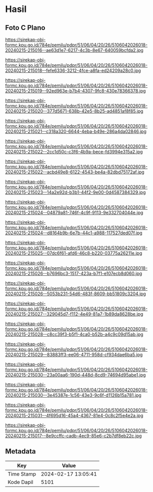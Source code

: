 # Hasil

## Foto C Plano

https://sirekap-obj-formc.kpu.go.id/784e/pemilu/pdpr/51/06/04/20/26/5106042026018-20240215-215016--ae63d1e7-6217-4c3b-8e67-640059bcfda2.jpg

https://sirekap-obj-formc.kpu.go.id/784e/pemilu/pdpr/51/06/04/20/26/5106042026018-20240215-215018--fefe6336-3212-4fce-a8fa-ed24209a28c0.jpg

https://sirekap-obj-formc.kpu.go.id/784e/pemilu/pdpr/51/06/04/20/26/5106042026018-20240215-215019--92ed963e-b7b4-4307-9fc8-430e78366378.jpg

https://sirekap-obj-formc.kpu.go.id/784e/pemilu/pdpr/51/06/04/20/26/5106042026018-20240215-215020--377d5671-638b-42e5-8b25-ad4851af8f85.jpg

https://sirekap-obj-formc.kpu.go.id/784e/pemilu/pdpr/51/06/04/20/26/5106042026018-20240215-215021--c318a320-6644-4eba-b49e-286a4da02846.jpg

https://sirekap-obj-formc.kpu.go.id/784e/pemilu/pdpr/51/06/04/20/26/5106042026018-20240215-215022--2cc1d50c-c3f6-4b9a-bece-fd3994e315a2.jpg

https://sirekap-obj-formc.kpu.go.id/784e/pemilu/pdpr/51/06/04/20/26/5106042026018-20240215-215022--acbd49e8-6122-4543-be4a-82dbd75172af.jpg

https://sirekap-obj-formc.kpu.go.id/784e/pemilu/pdpr/51/06/04/20/26/5106042026018-20240215-215023--14a2e92d-b3b1-44f2-9e00-0d4587384329.jpg

https://sirekap-obj-formc.kpu.go.id/784e/pemilu/pdpr/51/06/04/20/26/5106042026018-20240215-215024--04879a81-746f-4c9f-9113-9e332704044e.jpg

https://sirekap-obj-formc.kpu.go.id/784e/pemilu/pdpr/51/06/04/20/26/5106042026018-20240215-215024--d8164b9b-6e7b-44c1-a988-117527ded07f.jpg

https://sirekap-obj-formc.kpu.go.id/784e/pemilu/pdpr/51/06/04/20/26/5106042026018-20240215-215025--07dc6f61-afd6-46c8-b220-03775a26211e.jpg

https://sirekap-obj-formc.kpu.go.id/784e/pemilu/pdpr/51/06/04/20/26/5106042026018-20240215-215026--b7696bc3-1517-423a-b7f1-e107ecb8d060.jpg

https://sirekap-obj-formc.kpu.go.id/784e/pemilu/pdpr/51/06/04/20/26/5106042026018-20240215-215026--5053b231-54d6-483f-8609-bb51809c3204.jpg

https://sirekap-obj-formc.kpu.go.id/784e/pemilu/pdpr/51/06/04/20/26/5106042026018-20240215-215027--329045d7-f112-4e49-81a7-1b89da8628be.jpg

https://sirekap-obj-formc.kpu.go.id/784e/pemilu/pdpr/51/06/04/20/26/5106042026018-20240215-215028--c8cc39f3-b5f1-4ca0-b52b-a4c9c09d15ab.jpg

https://sirekap-obj-formc.kpu.go.id/784e/pemilu/pdpr/51/06/04/20/26/5106042026018-20240215-215029--83883ff3-ee06-4711-958d-cf934dae6ba5.jpg

https://sirekap-obj-formc.kpu.go.id/784e/pemilu/pdpr/51/06/04/20/26/5106042026018-20240215-215030--23a00aa6-190d-448d-8cd9-74694d95abe1.jpg

https://sirekap-obj-formc.kpu.go.id/784e/pemilu/pdpr/51/06/04/20/26/5106042026018-20240215-215030--3e45387e-1c56-43e3-9c6f-d1126b15a781.jpg

https://sirekap-obj-formc.kpu.go.id/784e/pemilu/pdpr/51/06/04/20/26/5106042026018-20240215-215031--4f695d16-45a4-4367-81e4-0c8c2f5e4e2a.jpg

https://sirekap-obj-formc.kpu.go.id/784e/pemilu/pdpr/51/06/04/20/26/5106042026018-20240215-215017--8e9ccffc-cadb-4ec9-85e6-c2b7df8eb22c.jpg


## Metadata

| Key        | Value               |
| ---------- | ------------------- |
| Time Stamp | 2024-02-17 13:05:41 |
| Kode Dapil | 5101                |



